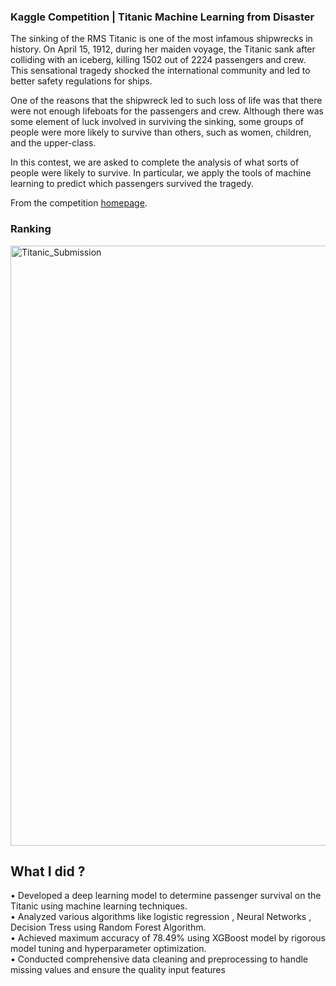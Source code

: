 ### Kaggle Competition | Titanic Machine Learning from Disaster

The sinking of the RMS Titanic is one of the most infamous shipwrecks in history.  On April 15, 1912, during her maiden voyage, the Titanic sank after colliding with an iceberg, killing 1502 out of 2224 passengers and crew.  This sensational tragedy shocked the international community and led to better safety regulations for ships.

One of the reasons that the shipwreck led to such loss of life was that there were not enough lifeboats for the passengers and crew.  Although there was some element of luck involved in surviving the sinking, some groups of people were more likely to survive than others, such as women, children, and the upper-class.

In this contest, we are asked  to complete the analysis of what sorts of people were likely to survive.  In particular, we  apply the tools of machine learning to predict which passengers survived the tragedy.

From the competition [homepage](http://www.kaggle.com/c/titanic-gettingStarted).

### Ranking
<img width="960" alt="Titanic_Submission" src="https://github.com/ask2901/Titanic/assets/109283594/4e55d6ed-5160-4cb6-8e0c-c15920d7a5f4">


## What I did ? 
• Developed a deep learning model to determine passenger survival on the Titanic using machine learning techniques.\
• Analyzed various algorithms like logistic regression , Neural Networks , Decision Tress using Random Forest Algorithm.\
• Achieved maximum accuracy of 78.49% using XGBoost model by rigorous model tuning and hyperparameter optimization.\
• Conducted comprehensive data cleaning and preprocessing to handle missing values and ensure the quality input features
